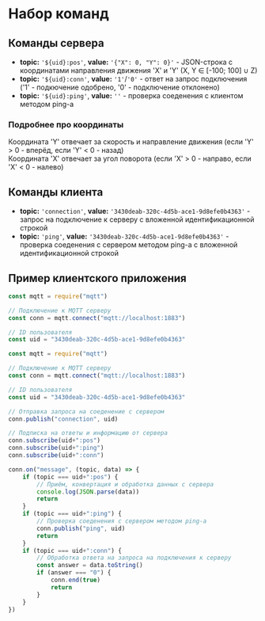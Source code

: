 # Набор команд

## Команды сервера

* **topic:** `'${uid}:pos'`, **value:** `'{"X": 0, "Y": 0}'` - JSON-строка с координатами направления движения 'X' и 'Y' (X, Y ∈ [-100; 100] ∪ Z)
* **topic:** `'${uid}:conn'`, **value:** `'1'`/`'0'` - ответ на запрос подключения ('1' - подкючение одобрено, '0' - подключение отклонено)
* **topic:** `'${uid}:ping'`, **value:** `''` - проверка соеденения с клиентом методом ping-а

### Подробнее про координаты
Координата 'Y' отвечает за скорость и направление движения (если 'Y' > 0 - вперёд, если 'Y' < 0 - назад)\
Координата 'X' отвечает за угол поворота (если 'X' > 0 - направо, если 'X' < 0 - налево)

## Команды клиента

* **topic:** `'connection'`, **value:** `'3430deab-320c-4d5b-ace1-9d8efe0b4363'` - запрос на подключение к серверу с вложенной идентификационной строкой
* **topic:** `'ping'`, **value:** `'3430deab-320c-4d5b-ace1-9d8efe0b4363'` - проверка соеденения с сервером методом ping-а с вложенной идентификационной строкой

## Пример клиентского приложения

```js
const mqtt = require("mqtt")

// Подключение к MQTT серверу
const conn = mqtt.connect("mqtt://localhost:1883")

// ID пользователя
const uid = "3430deab-320c-4d5b-ace1-9d8efe0b4363"

const mqtt = require("mqtt")

// Подключение к MQTT серверу
const conn = mqtt.connect("mqtt://localhost:1883")

// ID пользователя
const uid = "3430deab-320c-4d5b-ace1-9d8efe0b4363"

// Отправка запроса на соеденение с сервером
conn.publish("connection", uid)

// Подписка на ответы и информацию от сервера
conn.subscribe(uid+":pos")
conn.subscribe(uid+":ping")
conn.subscribe(uid+":conn")

conn.on("message", (topic, data) => {
    if (topic === uid+":pos") {
        // Приём, конвертация и обработка данных с сервера
        console.log(JSON.parse(data))
        return
    }
    if (topic === uid+":ping") {
        // Проверка соеденения с сервером методом ping-а
        conn.publish("ping", uid)
        return
    }
    if (topic === uid+":conn") {
        // Обработка ответа на запроса на подключения к серверу
        const answer = data.toString()
        if (answer === "0") {
            conn.end(true)
            return
        }
    }
})
```
